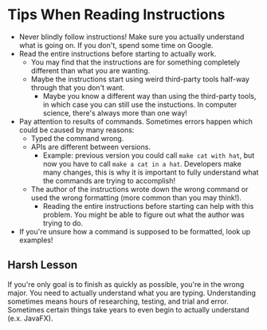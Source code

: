 # Tips When Reading Instructions
- Never blindly follow instructions! Make sure you actually understand what is going on.
If you don't, spend some time on Google.
- Read the entire instructions before starting to actually work.
  - You may find that the instructions are for something completely different than what you are wanting.
  - Maybe the instructions start using weird third-party tools half-way through that you don't want.
    - Maybe you know a different way than using the third-party tools, in which case you can still use the
      instuctions. In computer science, there's always more than one way!
- Pay attention to results of commands. Sometimes errors happen which could be caused by many reasons:
  - Typed the command wrong.
  - APIs are different between versions.
    - Example: previous version you could call `make cat with hat`, but now you have to call `make a cat in a hat`. 
      Developers make many changes, this is why it is important to fully understand what the commands 
      are trying to accomplish!
  - The author of the instructions wrote down the wrong command or used the wrong formatting 
  \(more common than you may think!\).
    - Reading the entire instructions before starting can help with this problem. You might be able to
      figure out what the author was trying to do.
- If you're unsure how a command is supposed to be formatted, look up examples!

## Harsh Lesson

If you're only goal is to finish as quickly as possible, you're in the wrong major. You need to actually understand
what you are typing. Understanding sometimes means hours of researching, testing, and trial and error. Sometimes
certain things take years to even begin to actually understand \(e.x. JavaFX\).

